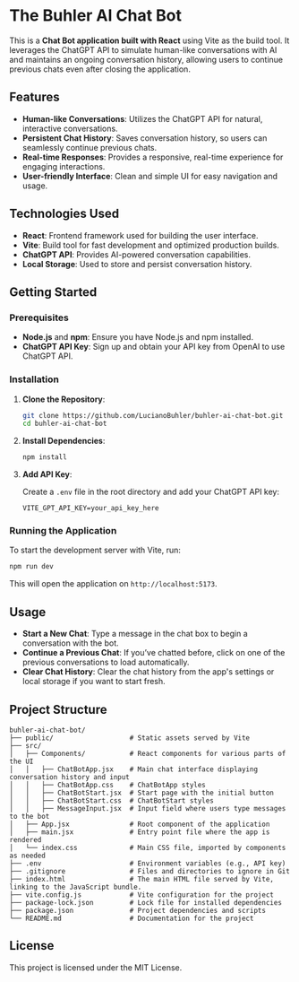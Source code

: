 
# The Buhler AI Chat Bot 

This is a **Chat Bot application built with React** using Vite as the build tool. It leverages the ChatGPT API to simulate human-like conversations with AI and maintains an ongoing conversation history, allowing users to continue previous chats even after closing the application.

## Features

- **Human-like Conversations**: Utilizes the ChatGPT API for natural, interactive conversations.
- **Persistent Chat History**: Saves conversation history, so users can seamlessly continue previous chats.
- **Real-time Responses**: Provides a responsive, real-time experience for engaging interactions.
- **User-friendly Interface**: Clean and simple UI for easy navigation and usage.

## Technologies Used

- **React**: Frontend framework used for building the user interface.
- **Vite**: Build tool for fast development and optimized production builds.
- **ChatGPT API**: Provides AI-powered conversation capabilities.
- **Local Storage**: Used to store and persist conversation history.

## Getting Started

### Prerequisites

- **Node.js** and **npm**: Ensure you have Node.js and npm installed.
- **ChatGPT API Key**: Sign up and obtain your API key from OpenAI to use ChatGPT API.

### Installation

1. **Clone the Repository**:

   ```bash
   git clone https://github.com/LucianoBuhler/buhler-ai-chat-bot.git
   cd buhler-ai-chat-bot
   ```

2. **Install Dependencies**:

   ```bash
   npm install
   ```

3. **Add API Key**:

   Create a `.env` file in the root directory and add your ChatGPT API key:

   ```plaintext
   VITE_GPT_API_KEY=your_api_key_here
   ```

### Running the Application

To start the development server with Vite, run:

```bash
npm run dev
```

This will open the application on `http://localhost:5173`.

## Usage

- **Start a New Chat**: Type a message in the chat box to begin a conversation with the bot.
- **Continue a Previous Chat**: If you’ve chatted before, click on one of the previous conversations to load automatically.
- **Clear Chat History**: Clear the chat history from the app's settings or local storage if you want to start fresh.


## Project Structure

```
buhler-ai-chat-bot/
├── public/                   # Static assets served by Vite
├── src/
│   ├── Components/           # React components for various parts of the UI
│   │   ├── ChatBotApp.jsx    # Main chat interface displaying conversation history and input
│   │   ├── ChatBotApp.css    # ChatBotApp styles
│   │   ├── ChatBotStart.jsx  # Start page with the initial button 
│   │   ├── ChatBotStart.css  # ChatBotStart styles
│   │   ├── MessageInput.jsx  # Input field where users type messages to the bot
│   ├── App.jsx               # Root component of the application
│   ├── main.jsx              # Entry point file where the app is rendered
│   └── index.css             # Main CSS file, imported by components as needed
├── .env                      # Environment variables (e.g., API key)
├── .gitignore                # Files and directories to ignore in Git
├── index.html                # The main HTML file served by Vite, linking to the JavaScript bundle.
├── vite.config.js            # Vite configuration for the project
├── package-lock.json         # Lock file for installed dependencies
├── package.json              # Project dependencies and scripts
└── README.md                 # Documentation for the project
```

## License

This project is licensed under the MIT License.
